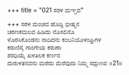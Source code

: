 +++
title = "021 ಸರಳ ಮಞ್ಚವ"

+++
ಸರಳ ಮಂಚವ ಹೊದ್ದಿ ಭೀಷ್ಮನ  
ಚರಣಕಮಲವ ಹಿಡಿದು ನೊಸಲಿನೊ  
ಳೊರಸಿಕೊಂಡನು ನಾದಿದನು ಕಂಬನಿಯೊಳಂಘ್ರಿಗಳ  
ಕರುಣಿಸೈ ಗಾಂಗೇಯ ಕರುಣಾ  
ಶರಧಿಯೈ ಖಳತಿಲಕ ಕರ್ಣನ  
ದುರುಳತನವನು ಮರೆದು ಮೆರೆವುದು ನಿಮ್ಮ ಸದ್ಗುಣವ     ॥21॥